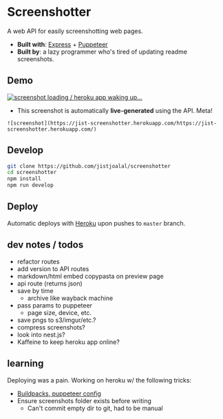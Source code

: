 # Screenshotter

A web API for easily screenshotting web pages.

- **Built with**: [Express](https://expressjs.com/) + [Puppeteer](https://github.com/GoogleChrome/puppeteer)
- **Built by**: a lazy programmer who's tired of updating readme screenshots.

## Demo

[![screenshot loading / heroku app waking up...](https://jist-screenshotter.herokuapp.com/https://jist-screenshotter.herokuapp.com/)](https://jist-screenshotter.herokuapp.com/)

- This screenshot is automatically **live-generated** using the API. Meta!

```
![screenshot](https://jist-screenshotter.herokuapp.com/https://jist-screenshotter.herokuapp.com/)
```

## Develop

```bash
git clone https://github.com/jistjoalal/screenshotter
cd screenshotter
npm install
npm run develop
```

## Deploy

Automatic deploys with [Heroku](https://devcenter.heroku.com/articles/github-integration#automatic-deploys) upon pushes to `master` branch.

## dev notes / todos

- refactor routes
- add version to API routes
- markdown/html embed copypasta on preview page
- api route (returns json)
- save by time
  - archive like wayback machine
- pass params to puppeteer
  - page size, device, etc.
- save pngs to s3/imgur/etc.?
- compress screenshots?
- look into nest.js?
- Kaffeine to keep heroku app online?

## learning

Deploying was a pain. Working on heroku w/ the following tricks:

- [Buildpacks, puppeteer config](https://stackoverflow.com/a/55090914)
- Ensure screenshots folder exists before writing
  - Can't commit empty dir to git, had to be manual
